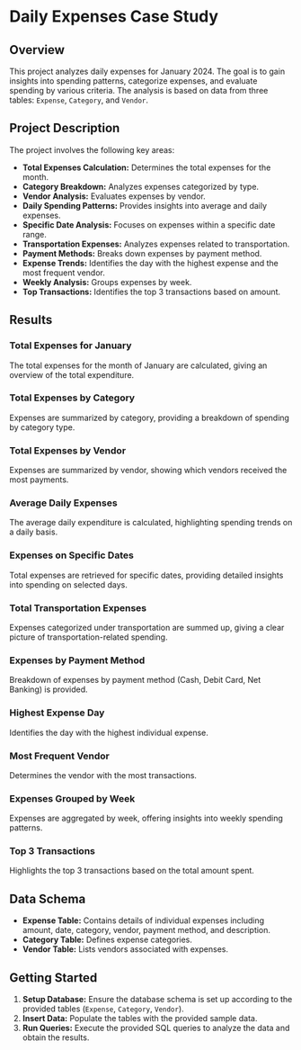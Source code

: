 
# Daily Expenses Case Study

## Overview

This project analyzes daily expenses for January 2024. The goal is to gain insights into spending patterns, categorize expenses, and evaluate spending by various criteria. The analysis is based on data from three tables: `Expense`, `Category`, and `Vendor`.

## Project Description

The project involves the following key areas:
- **Total Expenses Calculation:** Determines the total expenses for the month.
- **Category Breakdown:** Analyzes expenses categorized by type.
- **Vendor Analysis:** Evaluates expenses by vendor.
- **Daily Spending Patterns:** Provides insights into average and daily expenses.
- **Specific Date Analysis:** Focuses on expenses within a specific date range.
- **Transportation Expenses:** Analyzes expenses related to transportation.
- **Payment Methods:** Breaks down expenses by payment method.
- **Expense Trends:** Identifies the day with the highest expense and the most frequent vendor.
- **Weekly Analysis:** Groups expenses by week.
- **Top Transactions:** Identifies the top 3 transactions based on amount.

## Results

### Total Expenses for January

The total expenses for the month of January are calculated, giving an overview of the total expenditure.

### Total Expenses by Category

Expenses are summarized by category, providing a breakdown of spending by category type.

### Total Expenses by Vendor

Expenses are summarized by vendor, showing which vendors received the most payments.

### Average Daily Expenses

The average daily expenditure is calculated, highlighting spending trends on a daily basis.

### Expenses on Specific Dates

Total expenses are retrieved for specific dates, providing detailed insights into spending on selected days.

### Total Transportation Expenses

Expenses categorized under transportation are summed up, giving a clear picture of transportation-related spending.

### Expenses by Payment Method

Breakdown of expenses by payment method (Cash, Debit Card, Net Banking) is provided.

### Highest Expense Day

Identifies the day with the highest individual expense.

### Most Frequent Vendor

Determines the vendor with the most transactions.

### Expenses Grouped by Week

Expenses are aggregated by week, offering insights into weekly spending patterns.

### Top 3 Transactions

Highlights the top 3 transactions based on the total amount spent.

## Data Schema

- **Expense Table:** Contains details of individual expenses including amount, date, category, vendor, payment method, and description.
- **Category Table:** Defines expense categories.
- **Vendor Table:** Lists vendors associated with expenses.

## Getting Started

1. **Setup Database:** Ensure the database schema is set up according to the provided tables (`Expense`, `Category`, `Vendor`).
2. **Insert Data:** Populate the tables with the provided sample data.
3. **Run Queries:** Execute the provided SQL queries to analyze the data and obtain the results.

